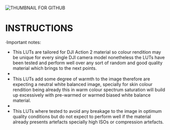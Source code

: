 ![THUMBNAIL FOR GITHUB](https://github.com/IRCGraphic/D-CINELIKE-AND-NORMAL-BLOCKBUSTER-LUT/assets/113941057/e6f190df-de00-4c56-9cd2-f3cd11eee20f)
# INSTRUCTIONS
·Important notes: 
- This LUTs are tailored for DJI Action 2 material so colour rendition may be unique for every single DJI camera model nonetheless the LUTs have been tested and perform well over any sort of random and good quality material which brings to the next points.
- 
- This LUTs add some degree of warmth to the image therefore are expecting a neutral white balanced image, specially for skin colour rendition being already this in warm colour spectrum saturation will build up excessively with pre-warmed or warmed biased white balance material.
- 
- This LUTs where tested to avoid any breakage to the image in optimum quality conditions but do not expect to perform well if the material already presents artefacts specially high ISOs or compression artefacts.
